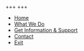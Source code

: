 +++
+++
- [Home](/)
- [What We Do](/what-we-do)
- [Get Information & Support](get-support)
- [Contact](/contact)
- [Exit](https://www.google.ie/search?q=dublin)